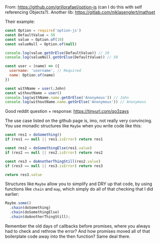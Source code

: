 From: https://github.com/grillorafael/option-js (can I do this with self referencing Objects?).
Another lib: https://gitlab.com/niklasenglert/mathset

Their example:
```js
const Option = require('option-js')
const DefaultValue = 50
const value = Option.of(10)
const valueNull = Option.of(null)

console.log(value.getOrElse(DefaultValue)) // 10
console.log(valueNull.getOrElse(DefaultValue)) // 50

const user = (name) => ({
  username: 'username', // Required
  name: Option.of(name)
})

const withName = user(;John)
const withoutName = user()
console.log(withName.name.getOrElse('Anonymous')) // John
console.log(withoutName.name.getOrElse('Anonymous')) // Anonymous
```

Good reddit question + response: https://tinyurl.com/qo3zays

The use case listed on the github page is, imo, not really very convincing. You use monadic structures like `Maybe` when you write code like this:

```js
const res1 = doSomething()
if (res1 == null || res1.isError) return res1

const res2 = doSomethingElse(res1.value)
if (res2 == null || res2.isError) return res2

const res3 = doAnotherThingStill(res2.value)
if (res3 == null || res3.isError) return res3

return res3.value
```

Structures like `Maybe` allow you to simplify and DRY up that code, by using functions like `chain` and `map`, which simply do all of that checking that I did earlier:

```js
Maybe.some()
  .chain(doSomething)
  .chain(doSomethingElse)
  .chain(doAnotherThingStill);
```

Remember the old days of callbacks before promises, where you always had to check and rethrow the error? And how promises moved all of that boilerplate code away into the then function? Same deal there.